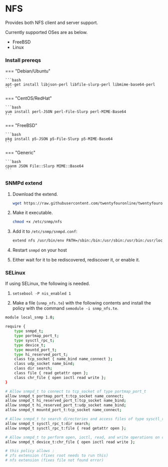 # NFS

Provides both NFS client and server support.

Currently supported OSes are as below.

- FreeBSD
- Linux

### Install prereqs

=== "Debian/Ubuntu"

    ```bash
    apt-get install libjson-perl libfile-slurp-perl libmime-base64-perl
    ```

=== "CentOS/RedHat"

    ```bash
    yum install perl-JSON perl-File-Slurp perl-MIME-Base64
    ```

=== "FreeBSD"

    ```bash
    pkg install p5-JSON p5-File-Slurp p5-MIME-Base64
    ```

=== "Generic"

    ```bash
    cpanm JSON File::Slurp MIME::Base64
    ```

### SNMPd extend

1. Download the extend.

    ```bash
    wget https://raw.githubusercontent.com/twentyfouronline/twentyfouronline-agent/master/snmp/nfs -O /etc/snmp/nfs
    ```

2. Make it executable.

    ```bash
    chmod +x /etc/snmp/nfs
    ```

3. Add it to `/etc/snmp/snmpd.conf`:

    ```bash
    extend nfs /usr/bin/env PATH=/sbin:/bin:/usr/sbin:/usr/bin:/usr/local/sbin:/usr/local/bin /etc/snmp/nfs
    ```

5. Restart `snmpd` on your host

6. Either wait for it to be rediscovered, rediscover it, or enable it.

### SELinux
If using SELinux, the following is needed.

1. `setsebool -P nis_enabled 1`

2. Make a file (`snmp_nfs.te`) with the following contents and install
   the policy with the command `semodule -i snmp_nfs.te`.

```bash
module local_snmp 1.0;

require {
    type snmpd_t;
    type portmap_port_t;
    type sysctl_rpc_t;
    type device_t;
    type mountd_port_t;
    type hi_reserved_port_t;
    class tcp_socket { name_bind name_connect };
    class udp_socket name_bind;
    class dir search;
    class file { read getattr open };
    class chr_file { open ioctl read write };
}

# Allow snmpd_t to connect to tcp_socket of type portmap_port_t
allow snmpd_t portmap_port_t:tcp_socket name_connect;
allow snmpd_t hi_reserved_port_t:tcp_socket name_bind;
allow snmpd_t hi_reserved_port_t:udp_socket name_bind;
allow snmpd_t mountd_port_t:tcp_socket name_connect;

# Allow snmpd_t to search directories and access files of type sysctl_rpc_t
allow snmpd_t sysctl_rpc_t:dir search;
allow snmpd_t sysctl_rpc_t:file { read getattr open };

# Allow snmpd_t to perform open, ioctl, read, and write operations on chr_file of type device_t
allow snmpd_t device_t:chr_file { open ioctl read write };

# this policy allows :
# zfs extension (fixes root needs to run this)
# nfs extension (fixes file not found error)
```




